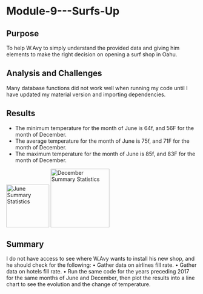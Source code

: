 # Module-9---Surfs-Up

## Purpose
To help W.Avy to simply understand the provided data and giving him elements to make the right decision on opening a surf shop in Oahu.

## Analysis and Challenges
Many database functions did not work well when running my code until I have updated my material version and importing dependencies.

## Results
- The minimum temperature for the month of June is 64f, and 56F for the month of December. 
- The average temperature for the month of June is 75f, and 71F for the month of December.
- The maximum temperature for the month of June is 85f, and 83F for the month of December.

<img width="113" alt="June Summary Statistics" src="https://user-images.githubusercontent.com/60243906/106535694-e387c880-649a-11eb-87e8-4facd683ecd6.png">

<img width="155" alt="December Summary Statistics" src="https://user-images.githubusercontent.com/60243906/106535696-e4b8f580-649a-11eb-973a-47882d7a6aa7.png">


## Summary
I do not have access to see where W.Avy wants to install his new shop, and he should check for the following: • Gather data on airlines fill rate. • Gather data on hotels fill rate. • Run the same code for the years preceding 2017 for the same months of June and December, then plot the results into a line chart to see the evolution and the change of temperature.
